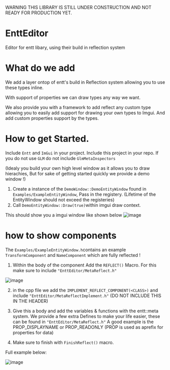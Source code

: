 WARNING THIS LIBRARY IS STILL UNDER CONSTRUCTION AND NOT READY FOR PRODUCTION YET.

# EnttEditor
Editor for entt libary, using their build in reflection system

# What do we add

We add a layer ontop of entt's build in Reflection system allowing you to use these types inline.

With support of properties we can draw types any way we want.

We also provide you with a framework to add reflect any custom type allowing you to easily add support for drawing your own types to Imgui.
And add custom properties support by the types.


# How to get Started.
Include `Entt` and `ImGui` in your project.
Include this project in your repo.
If you do not use `GLM` do not include `GlmMetaInspectors`

(Idealy you build your own high level window as it allows you to draw hierachies, But for sake of getting started quickly we provide a demo window !)
1. Create a instance of the `DemoWindow::DemoEntityWindow` found in `Examples/ExampleEntityWindow`, Pass in the registery. (Lifetime of the EntityWindow should not exceed the registeries) 
2. Call `DemoEntityWindow::Draw(true)`within imgui draw context.

This should show you a imgui window like shown below
![image](https://github.com/TheDimin/EnttEditor/assets/7473370/157da7a6-e5ee-4a6f-be62-5870d0a08d0d)


# how to show components
The `Examples/ExampleEntityWindow.h`contains an example `TransformComponent` and `NameComponent` which are fully reflected !

1. Within the body of the component Add the `REFLECT()` Macro. For this make sure to include `"EnttEditor/MetaReflect.h"`

![image](https://github.com/TheDimin/EnttEditor/assets/7473370/55fe2346-6184-446f-a984-574fa67b82d2)

2. in the cpp file we add the `IMPLEMENT_REFLECT_COMPONENT(<CLASS>)` and include `"EnttEditor/MetaReflectImplement.h"` (DO NOT INCLUDE THIS IN THE HEADER)
3. Give this a body and add the variables & functions with the entt::meta system.
We provide a few extra Defines to make your life easier, these can be found in `"EnttEditor/MetaReflect.h"`
A good example is the PROP_DISPLAYNAME or PROP_READONLY (PROP is used as aprefix for properties for data)

5. Make sure to finish with `FinishReflect()` macro.

Full example below:

![image](https://github.com/TheDimin/EnttEditor/assets/7473370/d6b282c6-fba7-4d8b-b3eb-29d21c96199c)
